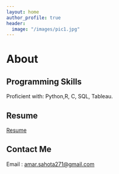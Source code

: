 ```yaml
---
layout: home
author_profile: true
header: 
  image: "/images/pic1.jpg"
---
```


# About

## Programming Skills 

Proficient with: Python,R, C, SQL, Tableau.

## Resume 

[Resume](https://github.com/amarsahota/projects/blob/master/Resume/Amar%20Sahota%20Resume%20.pdf)

## Contact Me 
Email : amar.sahota271@gmail.com



